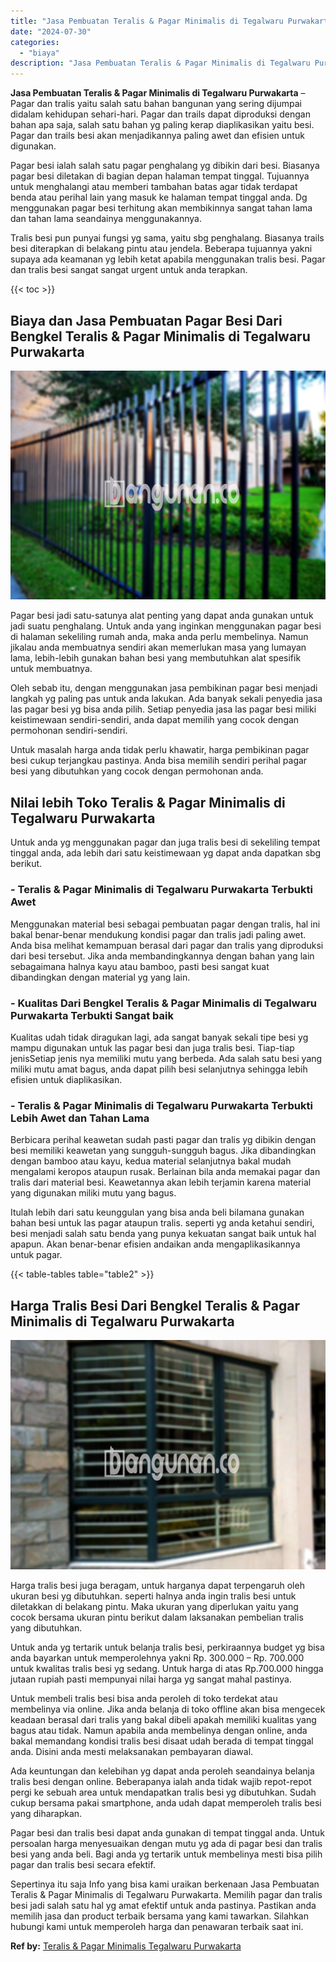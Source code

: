 ```yaml
---
title: "Jasa Pembuatan Teralis & Pagar Minimalis di Tegalwaru Purwakarta"
date: "2024-07-30"
categories: 
  - "biaya"
description: "Jasa Pembuatan Teralis & Pagar Minimalis di Tegalwaru Purwakarta. Sepertinya itu saja Info yang bisa kami uraikan berkenaan Jasa Pembuatan Teralis & Pagar Mi..."
---
```


**Jasa Pembuatan Teralis & Pagar Minimalis di Tegalwaru Purwakarta** – Pagar dan tralis yaitu salah satu bahan bangunan yang sering dijumpai didalam kehidupan sehari-hari. Pagar dan trails dapat diproduksi dengan bahan apa saja, salah satu bahan yg paling kerap diaplikasikan yaitu besi. Pagar dan trails besi akan menjadikannya paling awet dan efisien untuk digunakan.

Pagar besi ialah salah satu pagar penghalang yg dibikin dari besi. Biasanya pagar besi diletakan di bagian depan halaman tempat tinggal. Tujuannya untuk menghalangi atau memberi tambahan batas agar tidak terdapat benda atau perihal lain yang masuk ke halaman tempat tinggal anda. Dg menggunakan pagar besi terhitung akan membikinnya sangat tahan lama dan tahan lama seandainya menggunakannya.

Tralis besi pun punyai fungsi yg sama, yaitu sbg penghalang. Biasanya trails besi diterapkan di belakang pintu atau jendela. Beberapa tujuannya yakni supaya ada keamanan yg lebih ketat apabila menggunakan tralis besi. Pagar dan tralis besi sangat sangat urgent untuk anda terapkan.

{{< toc >}}

## Biaya dan Jasa Pembuatan Pagar Besi Dari Bengkel Teralis & Pagar Minimalis di Tegalwaru Purwakarta

![Jasa Pembuatan Teralis & Pagar Minimalis di Tegalwaru Purwakarta](/images/pagar-minimalis-murah-48.png)

Pagar besi jadi satu-satunya alat penting yang dapat anda gunakan untuk jadi suatu penghalang. Untuk anda yang inginkan menggunakan pagar besi di halaman sekeliling rumah anda, maka anda perlu membelinya. Namun jikalau anda membuatnya sendiri akan memerlukan masa yang lumayan lama, lebih-lebih gunakan bahan besi yang membutuhkan alat spesifik untuk membuatnya.

Oleh sebab itu, dengan menggunakan jasa pembikinan pagar besi menjadi langkah yg paling pas untuk anda lakukan. Ada banyak sekali penyedia jasa las pagar besi yg bisa anda pilih. Setiap penyedia jasa las pagar besi miliki keistimewaan sendiri-sendiri, anda dapat memilih yang cocok dengan permohonan sendiri-sendiri.

Untuk masalah harga anda tidak perlu khawatir, harga pembikinan pagar besi cukup terjangkau pastinya. Anda bisa memilih sendiri perihal pagar besi yang dibutuhkan yang cocok dengan permohonan anda.

## Nilai lebih Toko Teralis & Pagar Minimalis di Tegalwaru Purwakarta

Untuk anda yg menggunakan pagar dan juga tralis besi di sekeliling tempat tinggal anda, ada lebih dari satu keistimewaan yg dapat anda dapatkan sbg berikut.

### \- Teralis & Pagar Minimalis di Tegalwaru Purwakarta Terbukti Awet

Menggunakan material besi sebagai pembuatan pagar dengan tralis, hal ini bakal benar-benar mendukung kondisi pagar dan tralis jadi paling awet. Anda bisa melihat kemampuan berasal dari pagar dan tralis yang diproduksi dari besi tersebut. Jika anda membandingkannya dengan bahan yang lain sebagaimana halnya kayu atau bamboo, pasti besi sangat kuat dibandingkan dengan material yg yang lain.

### \- Kualitas Dari Bengkel Teralis & Pagar Minimalis di Tegalwaru Purwakarta Terbukti Sangat baik

Kualitas udah tidak diragukan lagi, ada sangat banyak sekali tipe besi yg mampu digunakan untuk las pagar besi dan juga tralis besi. Tiap-tiap jenisSetiap jenis nya memiliki mutu yang berbeda. Ada salah satu besi yang miliki mutu amat bagus, anda dapat pilih besi selanjutnya sehingga lebih efisien untuk diaplikasikan.

### \- Teralis & Pagar Minimalis di Tegalwaru Purwakarta Terbukti Lebih Awet dan Tahan Lama

Berbicara perihal keawetan sudah pasti pagar dan tralis yg dibikin dengan besi memiliki keawetan yang sungguh-sungguh bagus. Jika dibandingkan dengan bamboo atau kayu, kedua material selanjutnya bakal mudah mengalami keropos ataupun rusak. Berlainan bila anda memakai pagar dan tralis dari material besi. Keawetannya akan lebih terjamin karena material yang digunakan miliki mutu yang bagus.

Itulah lebih dari satu keunggulan yang bisa anda beli bilamana gunakan bahan besi untuk las pagar ataupun tralis. seperti yg anda ketahui sendiri, besi menjadi salah satu benda yang punya kekuatan sangat baik untuk hal apapun. Akan benar-benar efisien andaikan anda mengaplikasikannya untuk pagar.

{{< table-tables table="table2" >}}

## Harga Tralis Besi Dari Bengkel Teralis & Pagar Minimalis di Tegalwaru Purwakarta

![Jasa Pembuatan Teralis & Pagar Minimalis di Tegalwaru Purwakarta](/images/teralis-minimalis-murah-08.png)

Harga tralis besi juga beragam, untuk harganya dapat terpengaruh oleh ukuran besi yg dibutuhkan. seperti halnya anda ingin tralis besi untuk diletakkan di belakang pintu. Maka ukuran yang diperlukan yaitu yang cocok bersama ukuran pintu berikut dalam laksanakan pembelian tralis yang dibutuhkan.

Untuk anda yg tertarik untuk belanja tralis besi, perkiraannya budget yg bisa anda bayarkan untuk memperolehnya yakni Rp. 300.000 – Rp. 700.000 untuk kwalitas tralis besi yg sedang. Untuk harga di atas Rp.700.000 hingga jutaan rupiah pasti mempunyai nilai harga yg sangat mahal pastinya.

Untuk membeli tralis besi bisa anda peroleh di toko terdekat atau membelinya via online. Jika anda belanja di toko offline akan bisa mengecek keadaan berasal dari tralis yang bakal dibeli apakah memiliki kualitas yang bagus atau tidak. Namun apabila anda membelinya dengan online, anda bakal memandang kondisi tralis besi disaat udah berada di tempat tinggal anda. Disini anda mesti melaksanakan pembayaran diawal.

Ada keuntungan dan kelebihan yg dapat anda peroleh seandainya belanja tralis besi dengan online. Beberapanya ialah anda tidak wajib repot-repot pergi ke sebuah area untuk mendapatkan tralis besi yg dibutuhkan. Sudah cukup bersama pakai smartphone, anda udah dapat memperoleh tralis besi yang diharapkan.

Pagar besi dan tralis besi dapat anda gunakan di tempat tinggal anda. Untuk persoalan harga menyesuaikan dengan mutu yg ada di pagar besi dan tralis besi yang anda beli. Bagi anda yg tertarik untuk membelinya mesti bisa pilih pagar dan tralis besi secara efektif.

Sepertinya itu saja Info yang bisa kami uraikan berkenaan Jasa Pembuatan Teralis & Pagar Minimalis di Tegalwaru Purwakarta. Memilih pagar dan tralis besi jadi salah satu hal yg amat efektif untuk anda pastinya. Pastikan anda memilih jasa dan product terbaik bersama yang kami tawarkan. Silahkan hubungi kami untuk memperoleh harga dan penawaran terbaik saat ini.

**Ref by:** [Teralis & Pagar Minimalis Tegalwaru Purwakarta](https://id.wikipedia.org/wiki/Teralis)
